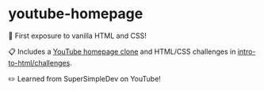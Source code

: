 # youtube-homepage

:partying_face: First exposure to vanilla HTML and CSS!

:clipboard: Includes a [YouTube homepage clone](https://andre-fong.github.io/youtube-homepage/youtube.html)
and HTML/CSS challenges in [intro-to-html/challenges](https://github.com/andre-fong/youtube-homepage/tree/main/intro-to-html/challenges).

:pencil2: Learned from SuperSimpleDev on YouTube!
